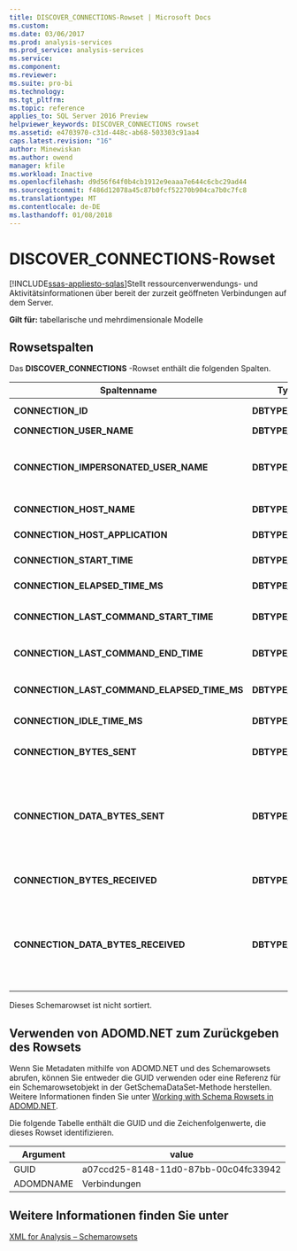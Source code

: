 ```yaml
---
title: DISCOVER_CONNECTIONS-Rowset | Microsoft Docs
ms.custom: 
ms.date: 03/06/2017
ms.prod: analysis-services
ms.prod_service: analysis-services
ms.service: 
ms.component: 
ms.reviewer: 
ms.suite: pro-bi
ms.technology: 
ms.tgt_pltfrm: 
ms.topic: reference
applies_to: SQL Server 2016 Preview
helpviewer_keywords: DISCOVER_CONNECTIONS rowset
ms.assetid: e4703970-c31d-448c-ab68-503303c91aa4
caps.latest.revision: "16"
author: Minewiskan
ms.author: owend
manager: kfile
ms.workload: Inactive
ms.openlocfilehash: d9d56f64f0b4cb1912e9eaaa7e644c6cbc29ad44
ms.sourcegitcommit: f486d12078a45c87b0fcf52270b904ca7b0c7fc8
ms.translationtype: MT
ms.contentlocale: de-DE
ms.lasthandoff: 01/08/2018
---
```

# <a name="discoverconnections-rowset"></a>DISCOVER_CONNECTIONS-Rowset
[!INCLUDE[ssas-appliesto-sqlas](../../../includes/ssas-appliesto-sqlas.md)]Stellt ressourcenverwendungs- und Aktivitätsinformationen über bereit der zurzeit geöffneten Verbindungen auf dem Server.  
  
 **Gilt für:** tabellarische und mehrdimensionale Modelle  
  
## <a name="rowset-columns"></a>Rowsetspalten  
 Das **DISCOVER_CONNECTIONS** -Rowset enthält die folgenden Spalten.  
  
|Spaltenname|Typindikator|Restrictions|Description|  
|-----------------|--------------------|------------------|-----------------|  
|**CONNECTION_ID**|**DBTYPE_I4**|ja|Eine eindeutige Zahl, die die Verbindung identifiziert.|  
|**CONNECTION_USER_NAME**|**DBTYPE_WSTR**|ja|Der Name des Benutzers dieser Verbindung.|  
|**CONNECTION_IMPERSONATED_USER_NAME**|**DBTYPE_WSTR**|ja|Zur künftigen Verwendung reserviert. Analysis Services geben immer NULL für den Wert von CONNECTION_IMPERSONATED_USER_NAME zurück.|  
|**CONNECTION_HOST_NAME**|**DBTYPE_WSTR**|ja|Der Name des Computers, der die Verbindung initiiert hat.|  
|**CONNECTION_HOST_APPLICATION**|**DBTYPE_WSTR**||Der Name der Anwendung, die die Verbindung initiiert hat.|  
|**CONNECTION_START_TIME**|**DBTYPE_DBTIMESTAMP**||UTC-Datum und -Zeit des Servers, zu denen die Verbindung initiiert wurde.|  
|**CONNECTION_ELAPSED_TIME_MS**|**DBTYPE_I8**|ja|Seit dem Start der Verbindung verstrichene Zeit in Millisekunden.|  
|**CONNECTION_LAST_COMMAND_START_TIME**|**DBTYPE_DBTIMESTAMP**||UTC-Datum und -Zeit des Servers, zu denen der letzte Befehl seine Ausführung initiiert hat.|  
|**CONNECTION_LAST_COMMAND_END_TIME**|**DBTYPE_DBTIMESTAMP**||UTC-Datum und -Zeit des Servers, zu denen der letzte Befehl seine Ausführung beendet hat.|  
|**CONNECTION_LAST_COMMAND_ELAPSED_TIME_MS**|**DBTYPE_I8**|ja|Die seit dem Ende der Ausführung des letzten Befehls verstrichene Zeit in Millisekunden.|  
|**CONNECTION_IDLE_TIME_MS**|**DBTYPE_I8**|ja|Die Leerlaufzeit in Millisekunden seit dem Start der Verbindung.|  
|**CONNECTION_BYTES_SENT**|**DBTYPE_I8**||Die akkumulierte Zahl der seit dem Start der Verbindung von der Verbindung gesendeten Bytes.|  
|**CONNECTION_DATA_BYTES_SENT**|**DBTYPE_I8**||Die akkumulierte Zahl der seit dem Start der Verbindung von der Verbindung gesendeten Datenbytes.<br /><br /> Daten werden innerhalb der Verbindung in komprimierter Form ausgetauscht. Dieser Wert gibt die Menge der gesendeten extrahierten Daten wieder.|  
|**CONNECTION_BYTES_RECEIVED**|**DBTYPE_I8**||Die akkumulierte Zahl der seit dem Start der Verbindung von der Verbindung empfangenen Bytes.|  
|**CONNECTION_DATA_BYTES_RECEIVED**|**DBTYPE_I8**||Die akkumulierte Zahl der seit dem Start der Verbindung von der Verbindung empfangenen Datenbytes.<br /><br /> Daten werden innerhalb der Verbindung in komprimierter Form ausgetauscht. Dieser Wert gibt die Menge der empfangenen extrahierten Daten wieder.|  
  
 Dieses Schemarowset ist nicht sortiert.  
  
## <a name="using-adomdnet-to-return-the-rowset"></a>Verwenden von ADOMD.NET zum Zurückgeben des Rowsets  
 Wenn Sie Metadaten mithilfe von ADOMD.NET und des Schemarowsets abrufen, können Sie entweder die GUID verwenden oder eine Referenz für ein Schemarowsetobjekt in der GetSchemaDataSet-Methode herstellen. Weitere Informationen finden Sie unter [Working with Schema Rowsets in ADOMD.NET](../../../analysis-services/multidimensional-models-adomd-net-client/retrieving-metadata-working-with-schema-rowsets.md).  
  
 Die folgende Tabelle enthält die GUID und die Zeichenfolgenwerte, die dieses Rowset identifizieren.  
  
|Argument|value|  
|--------------|-----------|  
|GUID|a07ccd25-8148-11d0-87bb-00c04fc33942|  
|ADOMDNAME|Verbindungen|  
  
## <a name="see-also"></a>Weitere Informationen finden Sie unter  
 [XML for Analysis – Schemarowsets](../../../analysis-services/schema-rowsets/xml/xml-for-analysis-schema-rowsets.md)  
  
  
